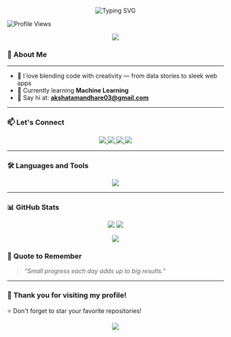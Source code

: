 <!-- Banner -->
<p align="center">
  <img src="https://readme-typing-svg.demolab.com?font=Arial&size=24&duration=3000&color=000000&center=true&vCenter=true&multiline=true&width=700&height=100&lines=Hi+%F0%9F%91%8B%2C+I'm+Akshata+Mandhare;ML+Developer+%7C+Tech+Enthusiast" alt="Typing SVG" />
</p>

![Profile Views](https://komarev.com/ghpvc/?username=akshatamandhare&label=Profile%20Views&color=blue&style=for-the-badge)

<!-- Wave Banner -->
<p align="center">
  <img src="https://capsule-render.vercel.app/api?type=waving&color=0:6a11cb,100:2575fc&height=150&section=header&text=Welcome+to+My+GitHub!&fontSize=35&fontColor=fff&animation=fadeIn" />
</p>

### 🌟 About Me
---
- 🎨 I love blending code with creativity — from data stories to sleek web apps  
- 🌱 Currently learning **Machine Learning**  
- 💌 Say hi at: **akshatamandhare03@gmail.com**  
---

### 📫 Let's Connect

<p align="center">
  <a href="mailto:akshatamandhare03@gmail.com">
    <img src="https://img.shields.io/badge/Gmail-D14836?style=for-the-badge&logo=gmail&logoColor=white"/>
  </a>
  <a href="https://www.linkedin.com/in/akshata-mandhare-773833261/" target="_blank">
    <img src="https://img.shields.io/badge/LinkedIn-blue?style=for-the-badge&logo=linkedin&logoColor=white"/>
  </a>
  <a href="https://github.com/akshatamandhare">
    <img src="https://img.shields.io/badge/GitHub-100000?style=for-the-badge&logo=github&logoColor=white"/>
  </a>
  <a href="https://www.instagram.com/akshata_mandhare_03/" target="_blank">
    <img src="https://img.shields.io/badge/Instagram-E4405F?style=for-the-badge&logo=instagram&logoColor=white"/>
  </a>

</p>

---

### 🛠️ Languages and Tools
<p align="center">
  <img src="https://skillicons.dev/icons?i=python,c,cpp,html,css,js,git,github,vscode,powershell,react,supabase" />
</p>

---

### 📊 GitHub Stats

<p align="center">
  <img src="https://github-readme-stats.vercel.app/api?username=akshatamandhare&show_icons=true&theme=tokyonight&hide_border=true" />
  <img src="https://github-readme-stats.vercel.app/api/top-langs/?username=akshatamandhare&layout=compact&theme=tokyonight&hide_border=true" />
</p>

<p align="center">
  <img src="https://streak-stats.demolab.com/?user=akshatamandhare&theme=tokyonight&hide_border=true"/>
</p>


### 🧠 Quote to Remember

> *“Small progress each day adds up to big results."*

---

### 🙌 Thank you for visiting my profile!

⭐️ Don't forget to star your favorite repositories!

<!-- Animated Footer -->
<p align="center">
  <img src="https://capsule-render.vercel.app/api?type=waving&color=0:6a11cb,100:2575fc&height=120&section=footer"/>
</p>
